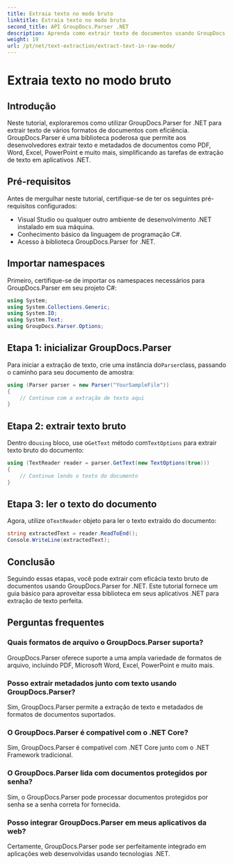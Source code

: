 ```yaml
---
title: Extraia texto no modo bruto
linktitle: Extraia texto no modo bruto
second_title: API GroupDocs.Parser .NET
description: Aprenda como extrair texto de documentos usando GroupDocs.Parser for .NET. Extração de texto fácil, eficiente e contínua em seus aplicativos .NET.
weight: 19
url: /pt/net/text-extraction/extract-text-in-raw-mode/
---
```


# Extraia texto no modo bruto

## Introdução
Neste tutorial, exploraremos como utilizar GroupDocs.Parser for .NET para extrair texto de vários formatos de documentos com eficiência. GroupDocs.Parser é uma biblioteca poderosa que permite aos desenvolvedores extrair texto e metadados de documentos como PDF, Word, Excel, PowerPoint e muito mais, simplificando as tarefas de extração de texto em aplicativos .NET.
## Pré-requisitos
Antes de mergulhar neste tutorial, certifique-se de ter os seguintes pré-requisitos configurados:
- Visual Studio ou qualquer outro ambiente de desenvolvimento .NET instalado em sua máquina.
- Conhecimento básico da linguagem de programação C#.
- Acesso à biblioteca GroupDocs.Parser for .NET.

## Importar namespaces
Primeiro, certifique-se de importar os namespaces necessários para GroupDocs.Parser em seu projeto C#:
```csharp
using System;
using System.Collections.Generic;
using System.IO;
using System.Text;
using GroupDocs.Parser.Options;
```
## Etapa 1: inicializar GroupDocs.Parser
 Para iniciar a extração de texto, crie uma instância do`Parser`class, passando o caminho para seu documento de amostra:
```csharp
using (Parser parser = new Parser("YourSampleFile"))
{
    // Continue com a extração de texto aqui
}
```
## Etapa 2: extrair texto bruto
 Dentro do`using` bloco, use o`GetText` método com`TextOptions` para extrair texto bruto do documento:
```csharp
using (TextReader reader = parser.GetText(new TextOptions(true)))
{
    // Continue lendo o texto do documento
}
```
## Etapa 3: ler o texto do documento
 Agora, utilize o`TextReader` objeto para ler o texto extraído do documento:
```csharp
string extractedText = reader.ReadToEnd();
Console.WriteLine(extractedText);
```

## Conclusão
Seguindo essas etapas, você pode extrair com eficácia texto bruto de documentos usando GroupDocs.Parser for .NET. Este tutorial fornece um guia básico para aproveitar essa biblioteca em seus aplicativos .NET para extração de texto perfeita.

## Perguntas frequentes
### Quais formatos de arquivo o GroupDocs.Parser suporta?
GroupDocs.Parser oferece suporte a uma ampla variedade de formatos de arquivo, incluindo PDF, Microsoft Word, Excel, PowerPoint e muito mais.
### Posso extrair metadados junto com texto usando GroupDocs.Parser?
Sim, GroupDocs.Parser permite a extração de texto e metadados de formatos de documentos suportados.
### O GroupDocs.Parser é compatível com o .NET Core?
Sim, GroupDocs.Parser é compatível com .NET Core junto com o .NET Framework tradicional.
### O GroupDocs.Parser lida com documentos protegidos por senha?
Sim, o GroupDocs.Parser pode processar documentos protegidos por senha se a senha correta for fornecida.
### Posso integrar GroupDocs.Parser em meus aplicativos da web?
Certamente, GroupDocs.Parser pode ser perfeitamente integrado em aplicações web desenvolvidas usando tecnologias .NET.